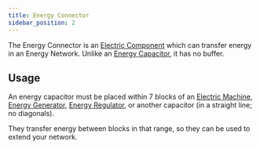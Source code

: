 ```yaml
---
title: Energy Connector
sidebar_position: 2
---
```


The Energy Connector is an [Electric Component](../Electric-Machines.md) which can transfer energy in an Energy Network. Unlike an [Energy Capacitor](Energy-Capacitors.md), it has no buffer.  

## Usage

An energy capacitor must be placed within 7 blocks of an [Electric Machine](../Electric-Machines.md#Machines), [Energy Generator](../Electric-Machines.md#Energy-generation), [Energy Regulator](Energy-Regulator.md), or another capacitor (in a straight line; no diagonals).

They transfer energy between blocks in that range, so they can be used to extend your network.  
